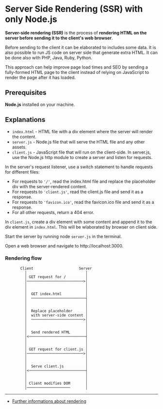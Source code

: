 # Server Side Rendering (SSR) with only Node.js

**Server-side rendering (SSR)** is the process of **rendering HTML on the server before sending it to the client's web
browser**. 

Before sending to the client it can be elaborated to includes some data.
It is also possible to run JS code on server side that generate extra HTML.
It can be done also with PHP, Java, Ruby, Python.

This approach can help improve page load times and SEO by sending a fully-formed HTML page to the client instead of
relying on JavaScript to render the page after it has loaded.

## Prerequisites

**Node.js** installed on your machine.

## Explanations

- `index.html` - HTML file with a div element where the server will render the content.
- `server.js` - Node.js file that will serve the HTML file and any other assets.
- `client.js` - JavaScript file that will run on the client-side.
In server.js, use the Node.js http module to create a server and listen for requests.

In the server's request listener, use a switch statement to handle requests for different files:

- For requests to `'/'`, read the index.html file and replace the placeholder div with the server-rendered content.
- For requests to `'client.js'`, read the client.js file and send it as a response.
- For requests to `'favicon.ico'`, read the favicon.ico file and send it as a response.
- For all other requests, return a 404 error.

In `client.js`, create a div element with some content and append it to the div element in `index.html`.
This will be wlaborated by browser on client side.

Start the server by running node `server.js` in the terminal.

Open a web browser and navigate to http://localhost:3000.

### Rendering flow

           Client                     Server
             │                           │
             │ GET request for /         │
             │──────────────────────────>│
             │                           │
             │                           │
             │  GET index.html           │
             │  ─────────────────────────┤
             │                           │
             │                           │
             │  Replace placeholder      │
             │  with server-side content │
             │  ────────────────────────>│
             │                           │
             │                           │
             │  Send rendered HTML       │
             │<──────────────────────────┤
             │                           │
             │                           │
             │ GET request for client.js │
             │──────────────────────────>│
             │                           │
             │                           │
             │  Serve client.js          │
             │<──────────────────────────┤
             │                           │
             │                           │
             │ Client modifies DOM       │
             │────────────────────       │

---

- [Further informations about rendering](https://web.dev/rendering-on-the-web/)
